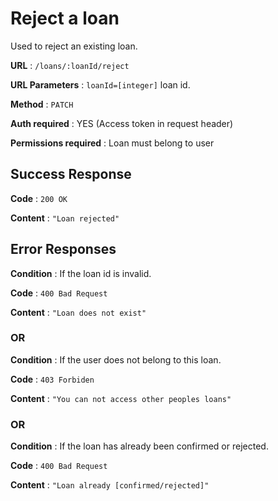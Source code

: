 # Reject a loan

Used to reject an existing loan.

**URL** : `/loans/:loanId/reject`

**URL Parameters** : `loanId=[integer]` loan id.

**Method** : `PATCH`

**Auth required** : YES (Access token in request header)

**Permissions required** : Loan must belong to user

## Success Response

**Code** : `200 OK`

**Content** : `"Loan rejected"`

## Error Responses

**Condition** : If the loan id is invalid.

**Code** : `400 Bad Request`

**Content** : `"Loan does not exist"`

### OR

**Condition** : If the user does not belong to this loan.

**Code** : `403 Forbiden`

**Content** : `"You can not access other peoples loans"`

### OR

**Condition** : If the loan has already been confirmed or rejected.

**Code** : `400 Bad Request`

**Content** : `"Loan already [confirmed/rejected]"`